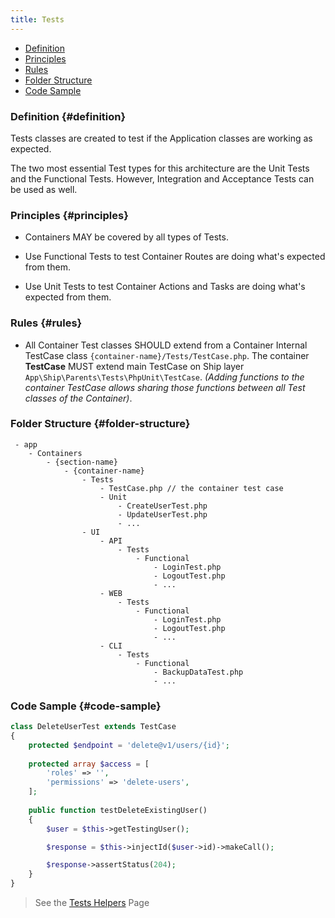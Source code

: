 ```yaml
---
title: Tests
---
```


* [Definition](#definition)
* [Principles](#principles)
* [Rules](#rules)
* [Folder Structure](#folder-structure)
* [Code Sample](#code-sample)

### Definition {#definition}

Tests classes are created to test if the Application classes are working as expected.

The two most essential Test types for this architecture are the Unit Tests and the Functional Tests. However, Integration and Acceptance Tests can be used as well.

### Principles {#principles}

- Containers MAY be covered by all types of Tests.

- Use Functional Tests to test Container Routes are doing what's expected from them.

- Use Unit Tests to test Container Actions and Tasks are doing what's expected from them.

### Rules {#rules}

- All Container Test classes SHOULD extend from a Container Internal TestCase class `{container-name}/Tests/TestCase.php`. The container **TestCase** MUST extend main TestCase on Ship layer `App\Ship\Parents\Tests\PhpUnit\TestCase`. *(Adding functions to the container TestCase allows sharing those functions between all Test classes of the Container)*.

### Folder Structure {#folder-structure}

```
 - app
    - Containers
        - {section-name}
            - {container-name}
                - Tests
                    - TestCase.php // the container test case
                    - Unit
                        - CreateUserTest.php
                        - UpdateUserTest.php
                        - ...
                - UI
                    - API
                        - Tests
                            - Functional
                                - LoginTest.php
                                - LogoutTest.php
                                - ...
                    - WEB
                        - Tests
                            - Functional
                                - LoginTest.php
                                - LogoutTest.php
                                - ...
                    - CLI
                        - Tests
                            - Functional
                                - BackupDataTest.php
                                - ...
```

### Code Sample {#code-sample}

```php
class DeleteUserTest extends TestCase
{
    protected $endpoint = 'delete@v1/users/{id}';
    
    protected array $access = [
        'roles' => '',
        'permissions' => 'delete-users',
    ];
    
    public function testDeleteExistingUser()
    {
        $user = $this->getTestingUser();

        $response = $this->injectId($user->id)->makeCall();

        $response->assertStatus(204);
    }
}
```

> See the [Tests Helpers](../Testing/tests-helpers) Page

